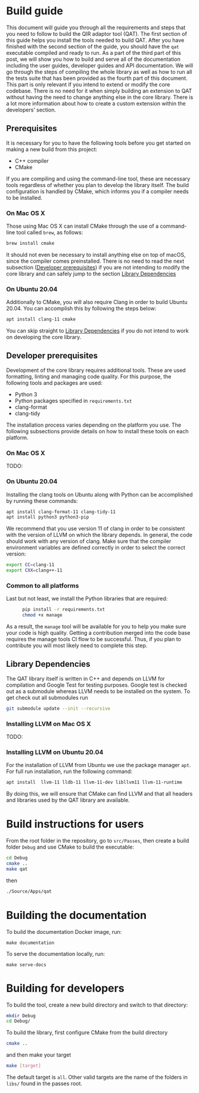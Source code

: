 # Build guide

This document will guide you through all the requirements and steps that you need to follow to build the QIR adaptor tool (QAT). The first section of this guide helps you install the tools needed to build QAT. After you have finished with the second section of the guide, you should have the `qat` executable compiled and ready to run. As a part of the third part of this post, we will show you how to build and serve all of the documentation including the user guides, developer guides and API documentation. We will go through the steps of compiling the whole library as well as how to run all the tests suite that has been provided as the fourth part of this document. This part is only relevant if you intend to extend or modify the core codebase. There is no need for it when simply building an extension to QAT without having the need to change anything else in the core library. There is a lot more information about how to create a custom extension within the developers’ section.

## Prerequisites

It is necessary for you to have the following tools before you get started on making a new build from this project:

- C++ compiler
- CMake

If you are compiling and using the command-line tool, these are necessary tools regardless of whether you plan to develop the library itself. The build configuration is handled by CMake, which informs you if a compiler needs to be installed.

### On Mac OS X

Those using Mac OS X can install CMake through the use of a command-line tool called `brew`, as follows:

```sh
brew install cmake
```

It should not even be necessary to install anything else on top of macOS, since the compiler comes preinstalled. There is no need to read the next subsection ([Developer prerequisites](#developer-prerequisites)) if you are not intending to modify the core library and can safely jump to the section [Library Dependencies](#library-dependencies)

### On Ubuntu 20.04

Additionally to CMake, you will also require Clang in order to build Ubuntu 20.04. You can accomplish this by following the steps below:

```sh
apt install clang-11 cmake
```

You can skip straight to [Library Dependencies](#library-dependencies) if you do not intend to work on developing the core library.

## Developer prerequisites

Development of the core library requires additional tools. These are used formatting, linting and managing code quality. For this purpose, the following tools and packages are used:

- Python 3
- Python packages specified in `requirements.txt`
- clang-format
- clang-tidy

The installation process varies depending on the platform you use. The following subsections provide details on how to install these tools on each platform.

### On Mac OS X

TODO:

### On Ubuntu 20.04

Installing the clang tools on Ubuntu along with Python can be accomplished by running these commands:

```sh
apt install clang-format-11 clang-tidy-11
apt install python3 python3-pip
```

We recommend that you use version 11 of clang in order to be consistent with the version of LLVM on which the library depends. In general, the code should work with any version of clang. Make sure that the compiler environment variables are defined correctly in order to select the correct version:

```sh
export CC=clang-11
export CXX=clang++-11
```

### Common to all platforms

Last but not least, we install the Python libraries that are required:

```sh
      pip install -r requirements.txt
      chmod +x manage
```

As a result, the `manage` tool will be available for you to help you make sure your code is high quality. Getting a contribution merged into the code base requires the manage tools CI flow to be successful. Thus, if you plan to contribute you will most likely need to complete this step.

## Library Dependencies

The QAT library itself is written in C++ and depends on LLVM for compilation and Google Test for testing purposes. Google test is checked out as a submodule whereas LLVM needs to be installed on the system. To get check out all submodules run

```sh
git submodule update --init --recursive
```

### Installing LLVM on Mac OS X

TODO:

### Installing LLVM on Ubuntu 20.04

For the installation of LLVM from Ubuntu we use the package manager `apt`. For full run installation, run the following command:

```sh
apt install  llvm-11 lldb-11 llvm-11-dev libllvm11 llvm-11-runtime
```

By doing this, we will ensure that CMake can find LLVM and that all headers and libraries used by the QAT library are available.

# Build instructions for users

From the root folder in the repository, go to `src/Passes`, then create a build folder `Debug` and use CMake to build the executable:

```sh
cd Debug
cmake ..
make qat
```

then

```sh
./Source/Apps/qat
```

# Building the documentation

To build the documentation Docker image, run:

```
make documentation
```

To serve the documentation locally, run:

```
make serve-docs
```

# Building for developers

To build the tool, create a new build directory and switch to that directory:

```sh
mkdir Debug
cd Debug/
```

To build the library, first configure CMake from the build directory

```sh
cmake ..
```

and then make your target

```sh
make [target]
```

The default target is `all`. Other valid targets are the name of the folders in `libs/` found in the passes root.
